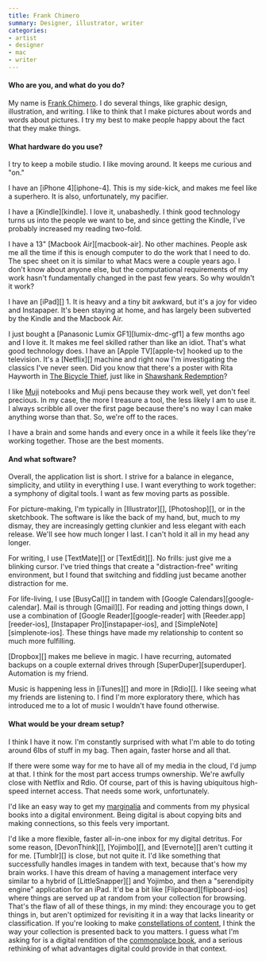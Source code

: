 ```yaml
---
title: Frank Chimero
summary: Designer, illustrator, writer
categories:
- artist
- designer
- mac
- writer
---
```


#### Who are you, and what do you do?

My name is [Frank Chimero](http://www.frankchimero.com/ "Frank's website."). I do several things, like graphic design, illustration, and writing. I like to think that I make pictures about words and words about pictures. I try my best to make people happy about the fact that they make things.

#### What hardware do you use?

I try to keep a mobile studio. I like moving around. It keeps me curious and "on."

I have an [iPhone 4][iphone-4]. This is my side-kick, and makes me feel like a superhero. It is also, unfortunately, my pacifier.

I have a [Kindle][kindle]. I love it, unabashedly. I think good technology turns us into the people we want to be, and since getting the Kindle, I've probably increased my reading two-fold.

I have a 13" [Macbook Air][macbook-air]. No other machines. People ask me all the time if this is enough computer to do the work that I need to do. The spec sheet on it is similar to what Macs were a couple years ago. I don't know about anyone else, but the computational requirements of my work hasn't fundamentally changed in the past few years. So why wouldn't it work?

I have an [iPad][] 1. It is heavy and a tiny bit awkward, but it's a joy for video and Instapaper. It's been staying at home, and has largely been subverted by the Kindle and the Macbook Air.

I just bought a [Panasonic Lumix GF1][lumix-dmc-gf1] a few months ago and I love it. It makes me feel skilled rather than like an idiot. That's what good technology does. I have an [Apple TV][apple-tv] hooked up to the television. It's a [Netflix][] machine and right now I'm investigating the classics I've never seen. Did you know that there's a poster with Rita Hayworth in [The Bicycle Thief](http://www.imdb.com/title/tt0040522/ "The 'Bicycle Thieves' entry in IMDB."), just like in [Shawshank Redemption](http://www.imdb.com/title/tt0111161/ "'The Shawshank Redemption' entry in IMDB.")?

I like [Muji](http://www.muji.us/ "Muji stationary.") notebooks and Muji pens because they work well, yet don't feel precious. In my case, the more I treasure a tool, the less likely I am to use it. I always scribble all over the first page because there's no way I can make anything worse than that. So, we're off to the races.

I have a brain and some hands and every once in a while it feels like they're working together. Those are the best moments.

#### And what software?

Overall, the application list is short. I strive for a balance in elegance, simplicity, and utility in everything I use. I want everything to work together: a symphony of digital tools. I want as few moving parts as possible.

For picture-making, I'm typically in [Illustrator][], [Photoshop][], or in the sketchbook. The software is like the back of my hand, but, much to my dismay, they are increasingly getting clunkier and less elegant with each release. We'll see how much longer I last. I can't hold it all in my head any longer.

For writing, I use [TextMate][] or [TextEdit][]. No frills: just give me a blinking cursor. I've tried things that create a "distraction-free" writing environment, but I found that switching and fiddling just became another distraction for me.

For life-living, I use [BusyCal][] in tandem with [Google Calendars][google-calendar]. Mail is through [Gmail][]. For reading and jotting things down, I use a combination of [Google Reader][google-reader] with [Reeder.app][reeder-ios], [Instapaper Pro][instapaper-ios], and [SimpleNote][simplenote-ios]. These things have made my relationship to content so much more fulfilling.

[Dropbox][] makes me believe in magic. I have recurring, automated backups on a couple external drives through [SuperDuper][superduper]. Automation is my friend.

Music is happening less in [iTunes][] and more in [Rdio][]. I like seeing what my friends are listening to. I find I'm more exploratory there, which has introduced me to a lot of music I wouldn't have found otherwise.

#### What would be your dream setup?

I think I have it now. I'm constantly surprised with what I'm able to do toting around 6lbs of stuff in my bag. Then again, faster horse and all that.

If there were some way for me to have all of my media in the cloud, I'd jump at that. I think for the most part access trumps ownership. We're awfully close with Netflix and Rdio. Of course, part of this is having ubiquitous high-speed internet access. That needs some work, unfortunately.

I'd like an easy way to get my [marginalia](http://en.wikipedia.org/wiki/Marginalia "'Marginalia' on Wikipedia.") and comments from my physical books into a digital environment. Being digital is about copying bits and making connections, so this feels very important.

I'd like a more flexible, faster all-in-one inbox for my digital detritus. For some reason, [DevonThink][], [Yojimbo][], and [Evernote][] aren't cutting it for me. [Tumblr][] is close, but not quite it. I'd like something that successfully handles images in tandem with text, because that's how my brain works. I have this dream of having a management interface very similar to a hybrid of [LittleSnapper][] and Yojimbo, and then a "serendipity engine" application for an iPad. It'd be a bit like [Flipboard][flipboard-ios] where things are served up at random from your collection for browsing. That's the flaw of all of these things, in my mind: they encourage you to get things in, but aren't optimized for revisiting it in a way that lacks linearity or classification. If you're looking to make [constellations of content](http://snarkmarket.com/2010/5579/comment-page-1#comment-10626 "A post on 'Constellational Thinking.'"), I think the way your collection is presented back to you matters. I guess what I'm asking for is a digital rendition of the [commonplace book](http://en.wikipedia.org/wiki/Commonplace_book "'Commonplace book' on Wikipedia."), and a serious rethinking of what advantages digital could provide in that context.